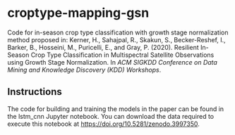 # croptype-mapping-gsn
Code for in-season crop type classification with growth stage normalization method proposed in:
Kerner, H., Sahajpal, R., Skakun, S., Becker-Reshef, I., Barker, B., Hosseini, M., Puricelli, E., and Gray, P. (2020). Resilient In-Season Crop Type Classification in Multispectral Satellite Observations using Growth Stage Normalization. In *ACM SIGKDD Conference on Data Mining and Knowledge Discovery (KDD) Workshops*.

## Instructions
The code for building and training the models in the paper can be found in the lstm_cnn Jupyter notebook. You can download the data required to execute this notebook at https://doi.org/10.5281/zenodo.3997350.
